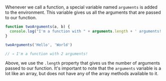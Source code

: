 Whenever we call a function, a special variable named `arguments` is added to the environment. This variable gives us all the arguments that are passed to our function.

```javascript
function twoArguments(a, b) {
  console.log("I'm a function with " + arguments.length + ' arguments!' )
}

twoArguments('Hello', 'World')

// → I'm a function with 2 arguments!
```

Above, we use the `.length` property that gives us the number of arguments passed to our function. It's important to note that the `arguments` variable is a lot like an array, but does not have any of the array methods available to it.
